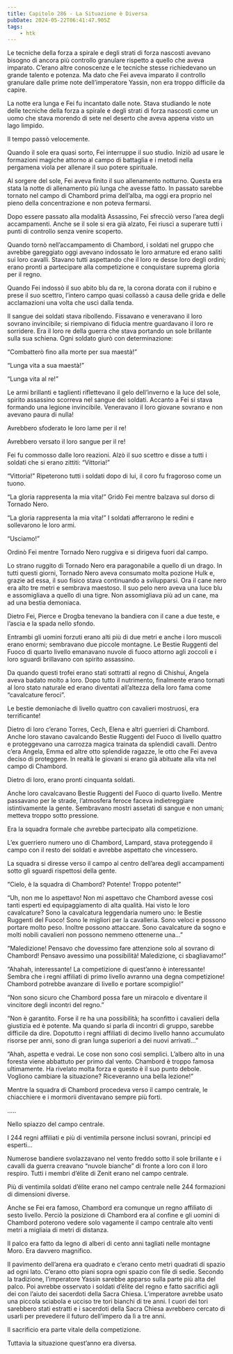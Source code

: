 ```yaml
---
title: Capitolo 286 - La Situazione è Diversa
pubDate: 2024-05-22T06:41:47.905Z
tags:
    - htk
---
```


Le tecniche della forza a spirale e degli strati di forza nascosti avevano bisogno di ancora più controllo granulare rispetto a quello che aveva imparato. C’erano altre conoscenze e le tecniche stesse richiedevano un grande talento e potenza. Ma dato che Fei aveva imparato il controllo granulare dalle prime note dell’imperatore Yassin, non era troppo difficile da capire.

La notte era lunga e Fei fu incantato dalle note. Stava studiando le note delle tecniche della forza a spirale e degli strati di forza nascosti come un uomo che stava morendo di sete nel deserto che aveva appena visto un lago limpido.

Il tempo passò velocemente.

Quando il sole era quasi sorto, Fei interruppe il suo studio. Iniziò ad usare le formazioni magiche attorno al campo di battaglia e i metodi nella pergamena viola per allenare il suo potere spirituale.

Al sorgere del sole, Fei aveva finito il suo allenamento notturno. Questa era stata la notte di allenamento più lunga che avesse fatto. In passato sarebbe tornato nel campo di Chambord prima dell’alba, ma oggi era proprio nel pieno della concentrazione e non poteva fermarsi.

Dopo essere passato alla modalità Assassino, Fei sfrecciò verso l’area degli accampamenti. Anche se il sole si era già alzato, Fei riuscì a superare tutti i punti di controllo senza venire scoperto.

Quando tornò nell’accampamento di Chambord, i soldati nel gruppo che avrebbe gareggiato oggi avevano indossato le loro armature ed erano saliti sui loro cavalli. Stavano tutti aspettando che il loro re desse loro degli ordini; erano pronti a partecipare alla competizione e conquistare suprema gloria per il regno.

Quando Fei indossò il suo abito blu da re, la corona dorata con il rubino e prese il suo scettro, l’intero campo quasi collassò a causa delle grida e delle acclamazioni una volta che uscì dalla tenda.

Il sangue dei soldati stava ribollendo. Fissavano e veneravano il loro sovrano invincibile; si riempivano di fiducia mentre guardavano il loro re sorridere. Era il loro re della guerra che stava portando un sole brillante sulla sua schiena. Ogni soldato giurò con determinazione:

“Combatterò fino alla morte per sua maestà!”

“Lunga vita a sua maestà!”

“Lunga vita al re!”

Le armi brillanti e taglienti riflettevano il gelo dell’inverno e la luce del sole, spirito assassino scorreva nel sangue dei soldati. Accanto a Fei si stava formando una legione invincibile. Veneravano il loro giovane sovrano e non avevano paura di nulla!

Avrebbero sfoderato le loro lame per il re!

Avrebbero versato il loro sangue per il re!

Fei fu commosso dalle loro reazioni. Alzò il suo scettro e disse a tutti i soldati che si erano zittiti: “Vittoria!”

“Vittoria!” Ripeterono tutti i soldati dopo di lui, il coro fu fragoroso come un tuono.

“La gloria rappresenta la mia vita!” Gridò Fei mentre balzava sul dorso di Tornado Nero.

“La gloria rappresenta la mia vita!” I soldati afferrarono le redini e sollevarono le loro armi.

“Usciamo!”

Ordinò Fei mentre Tornado Nero ruggiva e si dirigeva fuori dal campo.

Lo strano ruggito di Tornado Nero era paragonabile a quello di un drago. In tutti questi giorni, Tornado Nero aveva consumato molta pozione Hulk e, grazie ad essa, il suo fisico stava continuando a svilupparsi. Ora il cane nero era alto tre metri e sembrava maestoso. Il suo pelo nero aveva una luce blu e assomigliava a quello di una tigre. Non assomigliava più ad un cane, ma ad una bestia demoniaca.

Dietro Fei, Pierce e Drogba tenevano la bandiera con il cane a due teste, e l’ascia e la spada nello sfondo.

Entrambi gli uomini forzuti erano alti più di due metri e anche i loro muscoli erano enormi; sembravano due piccole montagne. Le Bestie Ruggenti del Fuoco di quarto livello emanavano nuvole di fuoco attorno agli zoccoli e i loro sguardi brillavano con spirito assassino.

Da quando questi trofei erano stati sottratti al regno di Chishui, Angela aveva badato molto a loro. Dopo tutto il nutrimento, finalmente erano tornati al loro stato naturale ed erano diventati all’altezza della loro fama come “cavalcature feroci”.

Le bestie demoniache di livello quattro con cavalieri mostruosi, era terrificante!

Dietro di loro c’erano Torres, Cech, Elena e altri guerrieri di Chambord. Anche loro stavano cavalcando Bestie Ruggenti del Fuoco di livello quattro e proteggevano una carrozza magica trainata da splendidi cavalli. Dentro c’era Angela, Emma ed altre otto splendide ragazze, le otto che Fei aveva deciso di proteggere. In realtà le giovani si erano già abituate alla vita nel campo di Chambord.

Dietro di loro, erano pronti cinquanta soldati.

Anche loro cavalcavano Bestie Ruggenti del Fuoco di quarto livello. Mentre passavano per le strade, l’atmosfera feroce faceva indietreggiare istintivamente la gente. Sembravano mostri assetati di sangue e non umani; metteva troppo sotto pressione.

Era la squadra formale che avrebbe partecipato alla competizione.

L’ex guerriero numero uno di Chambord, Lampard, stava proteggendo il campo con il resto dei soldati e avrebbe aspettato che vincessero.

La squadra si diresse verso il campo al centro dell’area degli accampamenti sotto gli sguardi rispettosi della gente.

“Cielo, è la squadra di Chambord? Potente! Troppo potente!”

“Uh, non me lo aspettavo! Non mi aspettavo che Chambord avesse così tanti esperti ed equipaggiamento di alta qualità. Hai visto le loro cavalcature? Sono la cavalcatura leggendaria numero uno: le Bestie Ruggenti del Fuoco! Sono le migliori per la cavalleria. Sono veloci e possono portare molto peso. Inoltre possono attaccare. Sono cavalcature da sogno e molti nobili cavalieri non possono nemmeno ottenerne una…”

“Maledizione! Pensavo che dovessimo fare attenzione solo al sovrano di Chambord! Pensavo avessimo una possibilità! Maledizione, ci sbagliavamo!”

“Ahahah, interessante! La competizione di quest’anno è interessante! Sembra che i regni affiliati di primo livello avranno una degna competizione! Chambord potrebbe avanzare di livello e portare scompiglio!”

“Non sono sicuro che Chambord possa fare un miracolo e diventare il vincitore degli incontri del regno.”

“Non è garantito. Forse il re ha una possibilità; ha sconfitto i cavalieri della giustizia ed è potente. Ma quando si parla di incontri di gruppo, sarebbe difficile da dire. Dopotutto i regni affiliati di decimo livello hanno accumulato risorse per anni, sono di gran lunga superiori a dei nuovi arrivati…”

“Ahah, aspetta e vedrai. Le cose non sono così semplici. L’albero alto in una foresta viene abbattuto per primo dal vento. Chambord è troppo famosa ultimamente. Ha rivelato molta forza e questo è il suo punto debole. Vogliono cambiare la situazione? Riceveranno una bella lezione!”

Mentre la squadra di Chambord procedeva verso il campo centrale, le chiacchiere e i mormorii diventavano sempre più forti.

…..

Nello spiazzo del campo centrale.

I 244 regni affiliati e più di ventimila persone inclusi sovrani, principi ed esperti…

Numerose bandiere svolazzavano nel vento freddo sotto il sole brillante e i cavalli da guerra creavano “nuvole bianche” di fronte a loro con il loro respiro. Tutti i membri d’élite di Zenit erano nel campo centrale.

Più di ventimila soldati d’élite erano nel campo centrale nelle 244 formazioni di dimensioni diverse.

Anche se Fei era famoso, Chambord era comunque un regno affiliato di sesto livello. Perciò la posizione di Chambord era al confine e gli uomini di Chambord poterono vedere solo vagamente il campo centrale alto venti metri a migliaia di metri di distanza.

Il palco era fatto da legno di alberi di cento anni tagliati nelle montagne Moro. Era davvero magnifico.

Il pavimento dell’arena era quadrato e c’erano cento metri quadrati di spazio ad ogni lato. C’erano otto piani sopra ogni spazio con file di sedie. Secondo la tradizione, l’imperatore Yassin sarebbe apparso sulla parte più alta del palco. Poi avrebbe osservato i soldati d’élite del regno e fatto sacrifici agli dei con l’aiuto dei sacerdoti della Sacra Chiesa. L’imperatore avrebbe usato una piccola sciabola e ucciso tre tori bianchi di tre anni. I cuori dei tori sarebbero stati estratti e i sacerdoti della Sacra Chiesa avrebbero cercato di usarli per prevedere il futuro dell’impero da lì a tre anni.

Il sacrificio era parte vitale della competizione.

Tuttavia la situazione quest’anno era diversa.



